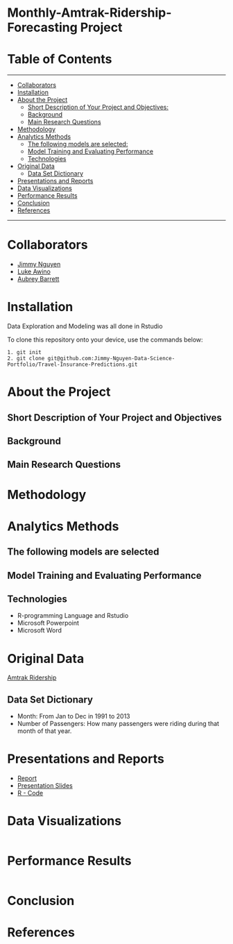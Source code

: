 # Monthly-Amtrak-Ridership-Forecasting Project

# Table of Contents

--------

- [Collaborators](#collaborators)
- [Installation](#installation)
- [About the Project](#about-the-project)
  * [Short Description of Your Project and Objectives:](#short-description-of-your-project-and-objectives)
  * [Background](#background)
  * [Main Research Questions](#main-research-questions)
- [Methodology](#methodology)
- [Analytics Methods](#analytics-methods)
  * [The following models are selected:](#the-following-models-are-selected)
  * [Model Training and Evaluating Performance](#model-training-and-evaluating-performance)
  * [Technologies](#technologies)
- [Original Data](#original-data)
  * [Data Set Dictionary](#data-set-dictionary)
- [Presentations and Reports](#presentations-and-reports)
- [Data Visualizations](#data-visualizations)
- [Performance Results](#performance-results)
- [Conclusion](#conclusion)
- [References](#references)

-------

# Collaborators
- [Jimmy Nguyen](https://github.com/Jimmy-Nguyen-Data-Science-Portfolio)
- [Luke Awino](https://github.com/Lukematic)
- [Aubrey Barrett]() 


# Installation

Data Exploration and Modeling was all done in Rstudio

To clone this repository onto your device, use the commands below:

	1. git init
	2. git clone git@github.com:Jimmy-Nguyen-Data-Science-Portfolio/Travel-Insurance-Predictions.git


# About the Project

## Short Description of Your Project and Objectives




## Background




## Main Research Questions



# Methodology



# Analytics Methods



## The following models are selected




## Model Training and Evaluating Performance



## Technologies
- R-programming Language and Rstudio
- Microsoft Powerpoint
- Microsoft Word

# Original Data 
[Amtrak Ridership](https://www.bts.gov/archive/publications/multimodal_transportation_indicators/2013_08/passenger/amtrak_ridership)

## Data Set Dictionary

- Month: From Jan to Dec in 1991 to 2013
- Number of Passengers: How many passengers were riding during that month of that year. 


# Presentations and Reports
* [Report]()
* [Presentation Slides]()
* [R - Code]()


# Data Visualizations
![]()


# Performance Results
![]()


# Conclusion




# References


